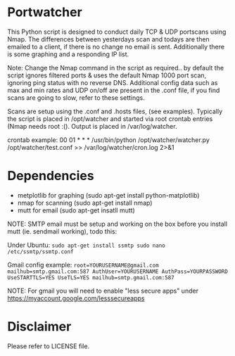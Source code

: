# Portwatcher
This Python script is designed to conduct daily TCP & UDP portscans using Nmap. The differences between yesterdays scan and todays are then emailed to a client, if there is no change no email is sent. Additionally there is some graphing and a responding IP list.

Note: Change the Nmap command in the script as required.. by default the script ignores filtered ports & uses the default Nmap 1000 port scan, ignoring ping status with no reverse DNS. Additional config data such as max and min rates and UDP on/off are present in the .conf file, if you find scans are going to slow, refer to these settings.

Scans are setup using the .conf and .hosts files, (see examples).
Typically the script is placed in /opt/watcher and started via root crontab entries (Nmap needs root :(). 
Output is placed in /var/log/watcher.

crontab example:
00 01 * * * /usr/bin/python /opt/watcher/watcher.py /opt/watcher/test.conf >> /var/log/watcher/cron.log 2>&1

# Dependencies

  - metplotlib for graphing (sudo apt-get install python-matplotlib)
  - nmap for scanning (sudo apt-get install nmap)
  - mutt for email (sudo apt-get insatll mutt)

NOTE: SMTP email must be setup and working on the box before you install mutt (ie. sendmail working), todo this:

Under Ubuntu:
``sudo apt-get install ssmtp
sudo nano /etc/ssmtp/ssmtp.conf``

Gmail config example:
``root=YOURUSERNAME@gmail.com
mailhub=smtp.gmail.com:587
AuthUser=YOURUSERNAME
AuthPass=YOURPASSWORD
UseSTARTTLS=YES
UseTLS=YES
mailhub=smtp.gmail.com:587``

NOTE: For gmail you will need to enable "less secure apps" under https://myaccount.google.com/lesssecureapps

# Disclaimer

Please refer to LICENSE file.
